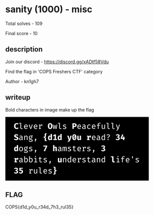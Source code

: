 # sanity (1000) - misc

Total solves - 109

Final score - 10

## description
Join our discord - https://discord.gg/xADtf58Vdu

Find the flag in 'COPS Freshers CTF' category

Author - kn1gh7

## writeup
Bold characters in image make up the flag

![image](img.png)

## FLAG
COPS{d1d_y0u_r34d_7h3_rul35}

